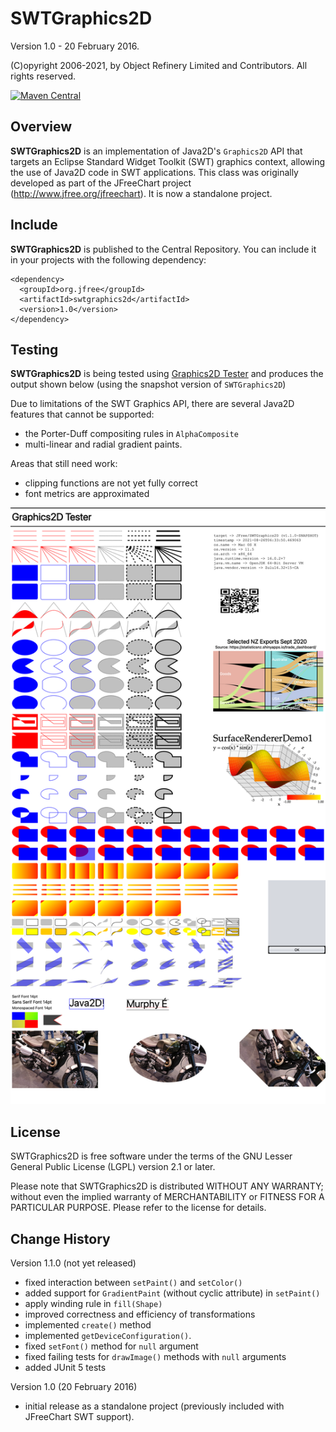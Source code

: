 SWTGraphics2D
=============

Version 1.0 - 20 February 2016.

(C)opyright 2006-2021, by Object Refinery Limited and Contributors.  All rights reserved.

[![Maven Central](https://maven-badges.herokuapp.com/maven-central/org.jfree/swtgraphics2d/badge.svg)](https://maven-badges.herokuapp.com/maven-central/org.jfree/swtgraphics2d)

Overview
--------
**SWTGraphics2D** is an implementation of Java2D's `Graphics2D` API that targets an Eclipse Standard Widget Toolkit (SWT) graphics context, allowing the use of Java2D code in SWT applications.  This class was originally developed as part of the JFreeChart project (http://www.jfree.org/jfreechart).  It is now a standalone project.

Include
-------
**SWTGraphics2D** is published to the Central Repository.  You can include it in your projects with the following dependency:

    <dependency>
      <groupId>org.jfree</groupId>
      <artifactId>swtgraphics2d</artifactId>
      <version>1.0</version>
    </dependency>

Testing
-------
**SWTGraphics2D** is being tested using [Graphics2D Tester](https://github.com/jfree/graphics2d-tester) and produces the output shown below (using the snapshot version of `SWTGraphics2D`)

Due to limitations of the SWT Graphics API, there are several Java2D features that cannot be supported:

- the Porter-Duff compositing rules in `AlphaComposite`
- multi-linear and radial gradient paints.
  
Areas that still need work:

- clipping functions are not yet fully correct
- font metrics are approximated

![SWT test output](swtgraphics2d.png)

License
-------
SWTGraphics2D is free software under the terms of the GNU Lesser General Public License (LGPL) version 2.1 or later.  

Please note that SWTGraphics2D is distributed WITHOUT ANY WARRANTY; without even the implied warranty of MERCHANTABILITY or FITNESS FOR A PARTICULAR PURPOSE.  Please refer to the license for details.

Change History
--------------

Version 1.1.0 (not yet released)
- fixed interaction between `setPaint()` and `setColor()`
- added support for `GradientPaint` (without cyclic attribute) in `setPaint()`
- apply winding rule in `fill(Shape)`
- improved correctness and efficiency of transformations
- implemented `create()` method
- implemented `getDeviceConfiguration()`.
- fixed `setFont()` method for `null` argument
- fixed failing tests for `drawImage()` methods with `null` arguments
- added JUnit 5 tests

Version 1.0 (20 February 2016)
- initial release as a standalone project (previously included with JFreeChart SWT support).